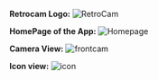 **Retrocam Logo:**
![RetroCam](https://github.com/user-attachments/assets/4813d9e5-89c2-466d-9030-626ee5c6c742)
<img src="C:\Users\rithe\Downloads" width="10px" height="10px"/>



**HomePage of the App:**
![Homepage](https://github.com/user-attachments/assets/5e07dc75-3cb1-479c-b649-a7dd500d0552)


**Camera View:**
![frontcam](https://github.com/user-attachments/assets/76d20636-6133-4eae-a351-aa53e363a11d)


**Icon view:**
![icon](https://github.com/user-attachments/assets/64eab9d7-c394-41ea-968b-94dd7e4a79a0)


